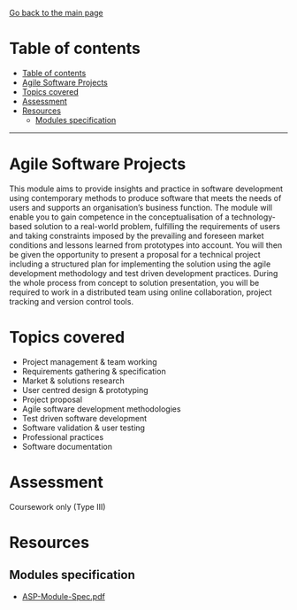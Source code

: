 [Go back to the main page](../../../README.md)

# Table of contents

- [Table of contents](#table-of-contents)
- [Agile Software Projects](#agile-software-projects)
- [Topics covered](#topics-covered)
- [Assessment](#assessment)
- [Resources](#resources)
  - [Modules specification](#modules-specification)

---

# Agile Software Projects

This module aims to provide insights and practice in software
development using contemporary methods to produce software that meets
the needs of users and supports an organisation’s business function.
The module will enable you to gain competence in the conceptualisation
of a technology-based solution to a real-world problem, fulfilling
the requirements of users and taking constraints imposed by the
prevailing and foreseen market conditions and lessons learned from
prototypes into account. You will then be given the opportunity to
present a proposal for a technical project including a structured plan
for implementing the solution using the agile development methodology
and test driven development practices. During the whole process from
concept to solution presentation, you will be required to work in a
distributed team using online collaboration, project tracking and
version control tools.

# Topics covered

- Project management & team working
- Requirements gathering & specification
- Market & solutions research
- User centred design & prototyping
- Project proposal
- Agile software development methodologies
- Test driven software development
- Software validation & user testing
- Professional practices
- Software documentation

# Assessment

Coursework only (Type III)

# Resources

## Modules specification

- [ASP-Module-Spec.pdf](./ASP-Module-Spec.pdf)
